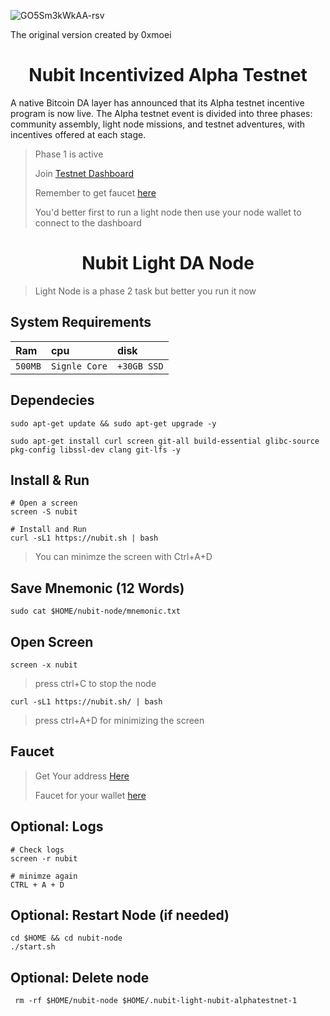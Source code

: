 ![GO5Sm3kWkAA-rsv](https://github.com/0xmoei/nubit-testnet/assets/90371338/24288f69-5e2e-4509-a589-c5b6e2bdd622)

The original version created by 0xmoei
   
<h1 align="center"> Nubit Incentivized Alpha Testnet </h1>

A native Bitcoin DA layer has announced that its Alpha testnet incentive program is now live. The Alpha testnet event is divided into three phases: community assembly, light node missions, and testnet adventures, with incentives offered at each stage.

> Phase 1 is active
> 
> Join [Testnet Dashboard](https://alpha.nubit.org)
> 
> Remember to get faucet [here](https://faucet.nubit.org/)
> 
> You'd better first to run a light node then use your node wallet to connect to the dashboard

<h1 align="center"> Nubit Light DA Node </h1>

> Light Node is a phase 2 task but better you run it now

## System Requirements
| Ram | cpu     | disk                      |
| :-------- | :------- | :-------------------------------- |
| `500MB`      | `Signle Core` | `+30GB SSD` |

## Dependecies
```console
sudo apt-get update && sudo apt-get upgrade -y
```
```console
sudo apt-get install curl screen git-all build-essential glibc-source pkg-config libssl-dev clang git-lfs -y
```
## Install & Run
```console
# Open a screen
screen -S nubit

# Install and Run
curl -sL1 https://nubit.sh | bash
```
> You can minimze the screen with Ctrl+A+D

## Save Mnemonic (12 Words)
```console
sudo cat $HOME/nubit-node/mnemonic.txt
```
## Open Screen
```console
screen -x nubit
```
>press ctrl+C to stop the node
```console
curl -sL1 https://nubit.sh/ | bash
```
>press ctrl+A+D for minimizing the screen

## Faucet
> Get Your address [Here](https://alpha.nubit.org)
>
> Faucet for your wallet [here](https://faucet.nubit.org/)

## Optional: Logs
```console
# Check logs
screen -r nubit

# minimze again
CTRL + A + D
```



## Optional: Restart Node (if needed)
```console
cd $HOME && cd nubit-node
./start.sh
```

## Optional: Delete node
```console
 rm -rf $HOME/nubit-node $HOME/.nubit-light-nubit-alphatestnet-1
```
